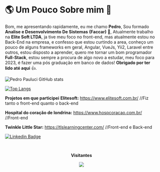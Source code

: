 # 🌎 Um Pouco Sobre mim 👱
Bom, me apresentando rapidamente, eu me chamo **Pedro**, Sou formado **Analise e Desenvolvimento De Sistemas**  **(Faccar)** 📖, Atualmente trabalho na **Elite Soft LTDA**, ja tive meu foco no front-end, mas atualmente estou no Back-End na empresa, e confesso que estou curtindo a area, conheço um pouco de alguns frameworks em geral, Angular, VueJs, Yii2, Laravel entre outros, estou disposto a aprender, quero me tornar um bom programador **Full-Stack**, estou sempre a procura de algo novo a estudar, meu foco para 2023, é fazer uma pós graduação em banco de dados! **Obrigado por ter lido até aqui** 👍.

![Pedro Pauluci GitHub stats](https://github-readme-stats.vercel.app/api?username=pauromaoluche&show_icons=true&theme=tokyonight)

[![Top Langs](https://github-readme-stats.vercel.app/api/top-langs/?username=pauromaoluche&layout=compact)](https://github.com/pauromaoluche)

**Projetos em que participei**
**Elitesoft:** https://www.elitesoft.com.br/ //Fiz tanto o front-end quanto o back-end  

**Hospital do coração de londrina:** https://www.hospcoracao.com.br/ //Front-end  

**Twinkle Little Star:** https://tlslearningcenter.com/ //Front-end e Back-end  


[
![Linkedin Badge](https://img.shields.io/badge/-LinkedIn-blue?style=flat-square&logo=Linkedin&logoColor=white&link=https://www.linkedin.com/in/isadora-rodrigues-stangarlin-48402b141/)
](www.linkedin.com/in/pedro-pauluci)

<div align="center">
<br><p align="center"><b>Visitantes</b></p>  
<p align="center"><img align="center" src="https://profile-counter.glitch.me/{pauromaoluche}/count.svg" /></p> 
<br></div>
